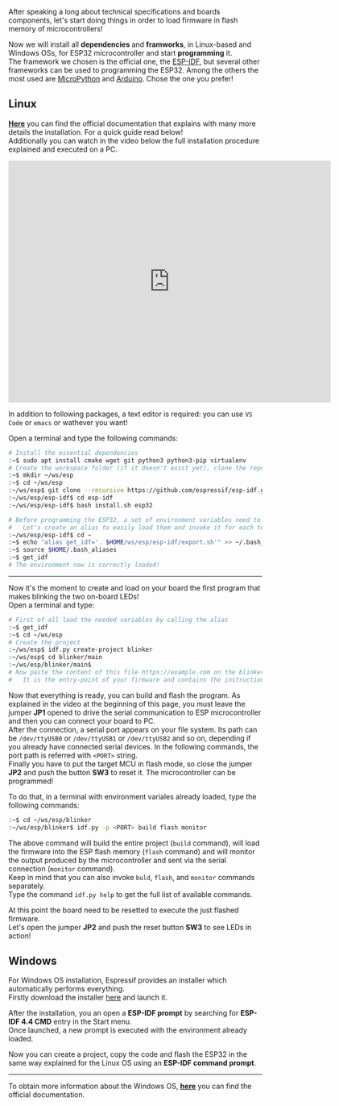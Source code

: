 

After speaking a long about technical specifications and boards components, let's start doing things in order to load firmware in flash memory of microcontrollers!

Now we will install all **dependencies** and **framworks**, in Linux-based and Windows OSs, for ESP32 microcontroller and start **programming** it.  
The framework we chosen is the official one, the [ESP-IDF](https://docs.espressif.com/projects/esp-idf/en/stable/esp32/index.html), but several other frameworks can be used to programming the ESP32. Among the others the most used are [MicroPython](https://docs.micropython.org/en/latest/esp32/tutorial/intro.html) and [Arduino](https://github.com/espressif/arduino-esp32). Chose the one you prefer!


## Linux

[**Here**](https://docs.espressif.com/projects/esp-idf/en/latest/esp32/get-started/linux-macos-setup.html) you can find the official documentation that explains with many more details the installation. For a quick guide read below!  
Additionally you can watch in the video below the full installation procedure explained and executed on a PC.
<iframe
    width="640"
    height="480"
    src="https://www.youtube.com/embed/HRT5CTC8D_4"
    frameborder="0"
    allow="autoplay; encrypted-media"
    allowfullscreen
>
</iframe>

In addition to following packages, a text editor is required: you can use `VS Code` or `emacs` or wathever you want!

Open a terminal and type the following commands:

``` bash
# Install the essential dependencies
:~$ sudo apt install cmake wget git python3 python3-pip virtualenv
# Create the workspace folder (if it doesn't exist yet), clone the repository of ESP-IDF version 4.4.1 and install it
:~$ mkdir ~/ws/esp
:~$ cd ~/ws/esp
:~/ws/esp$ git clone --recursive https://github.com/espressif/esp-idf.git -b 4.4.1
:~/ws/esp/esp-idf$ cd esp-idf
:~/ws/esp/esp-idf$ bash install.sh esp32

# Before programming the ESP32, a set of environment variables need to be defined in the shell environment
#   Let's create an alias to easily load them and invoke it for each terminal you need
:~/ws/esp/esp-idf$ cd ~
:~$ echo "alias get_idf='. $HOME/ws/esp/esp-idf/export.sh'" >> ~/.bash_aliases
:~$ source $HOME/.bash_aliases
:~$ get_idf
# The environment now is correctly loaded!
```

---

Now it's the moment to create and load on your board the first program that makes blinking the two on-board LEDs!  
Open a terminal and type:

``` bash
# First of all load the needed variables by calling the alias
:~$ get_idf
:~$ cd ~/ws/esp
# Create the project
:~/ws/esp$ idf.py create-project blinker
:~/ws/esp$ cd blinker/main
:~/ws/esp/blinker/main$ 
# Now paste the content of this file https://example.com on the blinker.c file that you can find in the current folder
#   It is the entry-point of your firmware and contains the instruction to perform the actions we want
```

Now that everything is ready, you can build and flash the program.
As explained in the video at the beginning of this page, you must leave the jumper **JP1** opened to drive the serial communication to ESP microcontroller and then you can connect your board to PC.  
After the connection, a serial port appears on your file system. Its path can be `/dev/ttyUSB0` or `/dev/ttyUSB1` or `/dev/ttyUSB2` and so on, depending if you already have connected serial devices. In the following commands, the port path is referred with `<PORT>` string.  
Finally you have to put the target MCU in flash mode, so close the jumper **JP2** and push the button **SW3** to reset it. The microcontroller can be programmed!

To do that, in a terminal with environment variales already loaded, type the following commands:
``` bash
:~$ cd ~/ws/esp/blinker
:~/ws/esp/blinker$ idf.py -p <PORT> build flash monitor
```

The above command will build the entire project (`build` command), will load the firmware into the ESP flash memory (`flash` command) and will monitor the output produced by the microcontroller and sent via the serial connection (`monitor` command).  
Keep in mind that you can also invoke `buld`, `flash`, and `monitor` commands separately.  
Type the command `idf.py help` to get the full list of available commands.

At this point the board need to be resetted to execute the just flashed firmware.  
Let's open the jumper **JP2** and push the reset button **SW3** to see LEDs in action!

## Windows

For Windows OS installation, Espressif provides an installer which automatically performs everything.  
Firstly download the installer [here](https://dl.espressif.com/dl/esp-idf/?idf=4.4) and launch it.

After the installation, you an open a **ESP-IDF prompt** by searching for **ESP-IDF 4.4 CMD** entry in the Start menu.  
Once launched, a new prompt is executed with the environment already loaded.

Now you can create a project, copy the code and flash the ESP32 in the same way explained for the Linux OS using an **ESP-IDF command prompt**.

---

To obtain more information about the Windows OS, [**here**](https://docs.espressif.com/projects/esp-idf/en/latest/esp32/get-started/windows-setup.html) you can find the official documentation.  